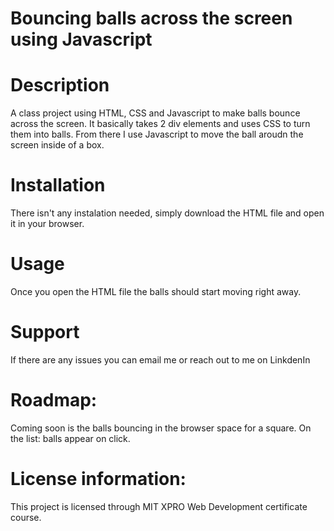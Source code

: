 # Bouncing balls across the screen using Javascript

# Description
A class project using HTML, CSS and Javascript to make balls bounce across the screen. 
It basically takes 2 div elements and uses CSS to turn them into balls.
From there I use Javascript to move the ball aroudn the screen inside of a box. 
 
# Installation
There isn't any instalation needed, simply download the HTML file and open it in your browser. 

# Usage 
Once you open the HTML file the balls should start moving right away. 

# Support
If there are any issues you can email me or reach out to me on LinkdenIn

# Roadmap: 
Coming soon is the balls bouncing in the browser space for a square.
On the list: balls appear on click. 

# License information: 
This project is licensed through MIT XPRO Web Development certificate course. 
